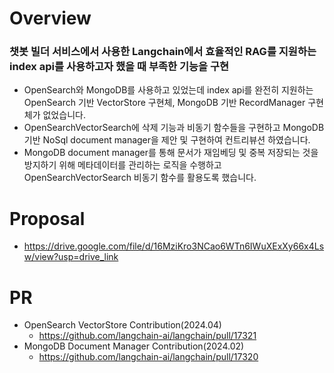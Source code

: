 # Overview
### 챗봇 빌더 서비스에서 사용한 Langchain에서 효율적인 RAG를 지원하는 index api를 사용하고자 했을 때 부족한 기능을 구현 
- OpenSearch와 MongoDB를 사용하고 있었는데 index api를 완전히 지원하는  OpenSearch 기반 VectorStore 구현체, MongoDB 기반 RecordManager 구현체가 없었습니다. 
- OpenSearchVectorSearch에 삭제 기능과 비동기 함수들을 구현하고 MongoDB기반 NoSql document manager을 제안 및 구현하여 컨트리뷰션 하였습니다. 
- MongoDB document manager를 통해 문서가 재임베딩 및 중복 저장되는 것을 방지하기 위해 메타데이터를 관리하는 로직을 수행하고 OpenSearchVectorSearch 비동기 함수를 활용도록 했습니다.

# Proposal
- https://drive.google.com/file/d/16MziKro3NCao6WTn6IWuXExXy66x4Lsw/view?usp=drive_link 

# PR
- OpenSearch VectorStore Contribution(2024.04)
  - https://github.com/langchain-ai/langchain/pull/17321
- MongoDB Document Manager Contribution(2024.02)
  - https://github.com/langchain-ai/langchain/pull/17320
